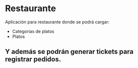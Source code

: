 # Restaurante
Aplicación para restaurante donde se podrá cargar:
* Categorias de platos
* Platos
## Y además se podrán generar tickets para registrar pedidos. 
